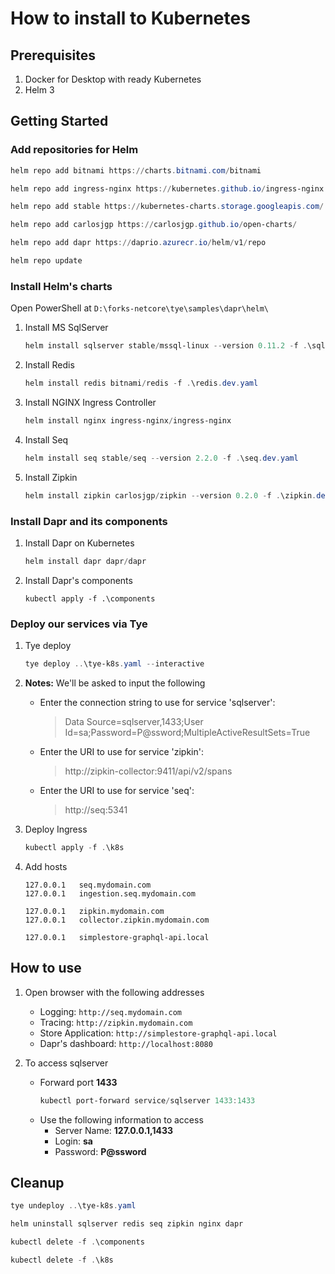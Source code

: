 
# How to install to Kubernetes

## Prerequisites

1. Docker for Desktop with ready Kubernetes
2. Helm 3

## Getting Started

### Add repositories for Helm

```powershell
helm repo add bitnami https://charts.bitnami.com/bitnami
```

```powershell
helm repo add ingress-nginx https://kubernetes.github.io/ingress-nginx
```

```powershell
helm repo add stable https://kubernetes-charts.storage.googleapis.com/
```

```powershell
helm repo add carlosjgp https://carlosjgp.github.io/open-charts/
```

```powershell
helm repo add dapr https://daprio.azurecr.io/helm/v1/repo
```

```powershell
helm repo update
```

### Install Helm's charts

Open PowerShell at `D:\forks-netcore\tye\samples\dapr\helm\`

1. Install MS SqlServer

    ```powershell
    helm install sqlserver stable/mssql-linux --version 0.11.2 -f .\sqlserver.dev.yaml
    ```

1. Install Redis

    ```powershell
    helm install redis bitnami/redis -f .\redis.dev.yaml
    ```

1. Install NGINX Ingress Controller

    ```powershell
    helm install nginx ingress-nginx/ingress-nginx
    ```

1. Install Seq

    ```powershell
    helm install seq stable/seq --version 2.2.0 -f .\seq.dev.yaml
    ```

1. Install Zipkin

    ```powershell
    helm install zipkin carlosjgp/zipkin --version 0.2.0 -f .\zipkin.dev.yaml
    ```

### Install Dapr and its components

1. Install Dapr on Kubernetes

    ```powershell
    helm install dapr dapr/dapr
    ```

1. Install Dapr's components

    ```poweshell
    kubectl apply -f .\components
    ```

### Deploy our services via Tye

1. Tye deploy

    ```powershell
    tye deploy ..\tye-k8s.yaml --interactive
    ```

1. **Notes:** We'll be asked to input the following

    - Enter the connection string to use for service 'sqlserver': 
        > Data Source=sqlserver,1433;User Id=sa;Password=P@ssword;MultipleActiveResultSets=True

    - Enter the URI to use for service 'zipkin': 
        > http://zipkin-collector:9411/api/v2/spans

    -  Enter the URI to use for service 'seq': 
        > http://seq:5341

1. Deploy Ingress

    ```powershell
    kubectl apply -f .\k8s
    ```

1. Add hosts 

    ```text
    127.0.0.1	seq.mydomain.com
    127.0.0.1	ingestion.seq.mydomain.com

    127.0.0.1	zipkin.mydomain.com
    127.0.0.1	collector.zipkin.mydomain.com

    127.0.0.1	simplestore-graphql-api.local
    ```

## How to use

1. Open browser with the following addresses

    - Logging: `http://seq.mydomain.com`
    - Tracing: `http://zipkin.mydomain.com`
    - Store Application: `http://simplestore-graphql-api.local`
    - Dapr's dashboard: `http://localhost:8080`
    

2. To access sqlserver

    - Forward port **1433**
        ```powershell
        kubectl port-forward service/sqlserver 1433:1433
        ```
    - Use the following information to access
        - Server Name: **127.0.0.1,1433**
        - Login: **sa**
        - Password: **P@ssword**

## Cleanup

```powershell
tye undeploy ..\tye-k8s.yaml

helm uninstall sqlserver redis seq zipkin nginx dapr

kubectl delete -f .\components

kubectl delete -f .\k8s
```